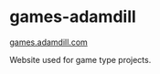 # games-adamdill

[games.adamdill.com](http://games.adamdill.com)

Website used for game type projects.
